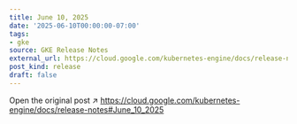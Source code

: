 ```yaml
---
title: June 10, 2025
date: '2025-06-10T00:00:00-07:00'
tags:
- gke
source: GKE Release Notes
external_url: https://cloud.google.com/kubernetes-engine/docs/release-notes#June_10_2025
post_kind: release
draft: false
---
```

Open the original post ↗ https://cloud.google.com/kubernetes-engine/docs/release-notes#June_10_2025
